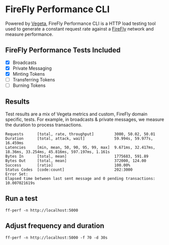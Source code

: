 # FireFly Performance CLI

Powered by [Vegeta](https://github.com/tsenart/vegeta), FireFly Performance CLI is a HTTP load testing tool used to generate a constant request rate against a [FireFly](https://github.com/hyperledger/firefly) network and measure performance.

## FireFly Performance Tests Included

- [x] Broadcasts
- [x] Private Messaging
- [x] Minting Tokens
- [ ] Transferring Tokens
- [ ] Burning Tokens

## Results

Test results are a mix of Vegeta metrics and custom, FireFly domain specific, tests. For example, in broadcasts & private messages, we measure the duration to process transactions.

```shell
Requests      [total, rate, throughput]         3000, 50.02, 50.01
Duration      [total, attack, wait]             59.994s, 59.977s, 16.459ms
Latencies     [min, mean, 50, 90, 95, 99, max]  9.671ms, 32.417ms, 18.36ms, 33.254ms, 45.816ms, 597.197ms, 1.161s
Bytes In      [total, mean]                     1775683, 591.89
Bytes Out     [total, mean]                     372000, 124.00
Success       [ratio]                           100.00%
Status Codes  [code:count]                      202:3000
Error Set:
Elapsed time between last sent message and 0 pending transactions: 10.007021619s
```

## Run a test

`ff-perf -n http://localhost:5000`

## Adjust frequency and duration

`ff-perf -n http://localhost:5000 -f 70 -d 30s`
